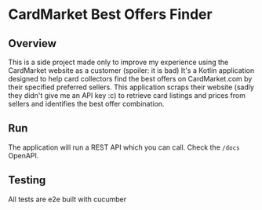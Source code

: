 # CardMarket Best Offers Finder

## Overview

This is a side project made only to improve my experience using the CardMarket website as a customer (spoiler: it is bad)
It's a Kotlin application designed to help card collectors find the best offers on CardMarket.com by their specified preferred sellers.
This application scraps their website (sadly they didn't give me an API key :c) to retrieve card listings and prices from sellers and identifies the best offer combination.

## Run
The application will run a REST API which you can call. Check the `/docs` OpenAPI.

## Testing
All tests are e2e built with cucumber
